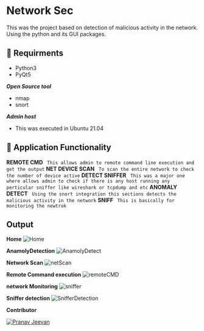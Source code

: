 # Network Sec

This was the project based on detection of malicious activity in the network. Using the python and its GUI packages.

## :cookie: Requirments 
- Python3
- PyQt5

***Open Source tool***
- nmap
- snort

***Admin host***
- This was executed in Ubuntu 21.04

## :orange_book: Application Functionality 
**REMOTE CMD**
`` This allows admin to remote command line execution and get the output``
**NET DEVICE SCAN**
`` To scan the entire network to check the number of device active``
**DETECT SNIFFER**
`` This was a major one where allows admin to check if there is any host running any perticular sniffer like wireshark or tcpdump and etc``
**ANOMALY DETECT**
`` Using the snort integration this sections detects the malicious activity in the network``
**SNIFF**
`` This is basically for monitoring the newtrok``

## Output
**Home**
![Home](https://user-images.githubusercontent.com/85948202/211370911-9188f364-af1d-48f5-9952-0967e8f87882.png?size=70)

**AnamolyDetection**
![AnamolyDetect](https://user-images.githubusercontent.com/85948202/211370964-e71e6278-22d7-4357-bc33-0fbf19152021.png)

**Network Scan**
![netScan](https://user-images.githubusercontent.com/85948202/211371096-cbcbf824-1ca5-470e-8c95-6bfef6e62def.png)

**Remote Command execution**
![remoteCMD](https://user-images.githubusercontent.com/85948202/211371114-878fa614-71c4-4b09-bab6-2d7a5310987a.png)

**network Monitoring**
![sniffer](https://user-images.githubusercontent.com/85948202/211371157-ba0ca3d9-0fb9-45c0-b064-12cab2384e23.png)


**Sniffer detection**
![SnifferDetection](https://user-images.githubusercontent.com/85948202/211371186-e4fa7d96-3cb0-4d5f-a848-d64d703b8fc1.png)


**Contributor**

[![Pranav Jeevan](https://github.com/MelodicPollution1410.png?size=50)](https://github.com/MelodicPollution1410)
